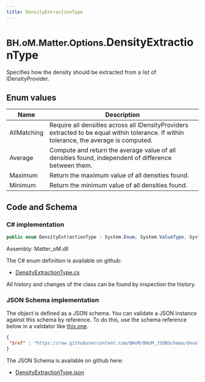 ```yaml
---
title: DensityExtractionType
---
```


# <small>BH.oM.Matter.Options.</small>**DensityExtractionType**

Specifies how the density should be extracted from a list of IDensityProvider.

## Enum values

| Name            | Description                                                    |
|-----------------|----------------------------------------------------------------|
| AllMatching |  Require all densities across all IDensityProviders extracted to be equal within tolerance. If within tolerance, the average is computed.  |
| Average |  Compute and return the average value of all densities found, independent of difference between them.  |
| Maximum |  Return the maximum value of all densities found.  |
| Minimum |  Return the minimum value of all densities found.  |


## Code and Schema

### C# implementation

``` C# title="C#"
public enum DensityExtractionType : System.Enum, System.ValueType, System.IComparable, System.ISpanFormattable, System.IFormattable, System.IConvertible
```

Assembly: Matter_oM.dll

The C# enum definition is available on github:

- [DensityExtractionType.cs](https://github.com/BHoM/BHoM/blob/develop/Matter_oM/Options\Enums\DensityExtractionType.cs)

All history and changes of the class can be found by inspection the history.
### JSON Schema implementation

The object is defined as a JSON schema. You can validate a JSON instance against this schema by reference. To do this, use the schema reference below in a validator like [this one](https://www.jsonschemavalidator.net/).

``` json title="JSON Schema"
{
 "$ref" : "https://raw.githubusercontent.com/BHoM/BHoM_JSONSchema/develop/Matter_oM/Options/DensityExtractionType.json"
}
```

The JSON Schema is available on github here:

- [DensityExtractionType.json](https://github.com/BHoM/BHoM_JSONSchema/blob/develop/Matter_oM/Options/DensityExtractionType.json)
